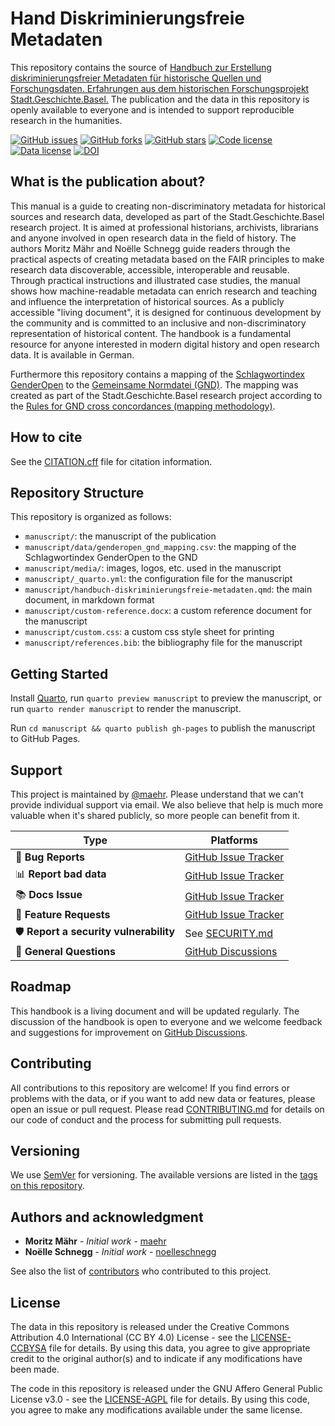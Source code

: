 # Hand Diskriminierungsfreie Metadaten

This repository contains the source of [Handbuch zur Erstellung diskriminierungsfreier Metadaten für historische Quellen und Forschungsdaten. Erfahrungen aus dem historischen Forschungsprojekt Stadt.Geschichte.Basel.](https://maehr.github.io/diskriminierungsfreie-metadaten/) The publication and the data in this repository is openly available to everyone and is intended to support reproducible research in the humanities.

[![GitHub issues](https://img.shields.io/github/issues/maehr/diskriminierungsfreie-metadaten.svg)](https://github.com/maehr/diskriminierungsfreie-metadaten/issues)
[![GitHub forks](https://img.shields.io/github/forks/maehr/diskriminierungsfreie-metadaten.svg)](https://github.com/maehr/diskriminierungsfreie-metadaten/network)
[![GitHub stars](https://img.shields.io/github/stars/maehr/diskriminierungsfreie-metadaten.svg)](https://github.com/maehr/diskriminierungsfreie-metadaten/stargazers)
[![Code license](https://img.shields.io/github/license/maehr/diskriminierungsfreie-metadaten.svg)](https://github.com/maehr/diskriminierungsfreie-metadaten/blob/main/LICENSE-AGPL.md)
[![Data license](https://img.shields.io/github/license/maehr/diskriminierungsfreie-metadaten.svg)](https://github.com/maehr/diskriminierungsfreie-metadaten/blob/main/LICENSE-CCBYSA.md)
[![DOI](https://zenodo.org/badge/DOI/10.5281/zenodo.11124720.svg)](https://doi.org/10.5281/zenodo.11124720)

## What is the publication about?

This manual is a guide to creating non-discriminatory metadata for historical sources and research data, developed as part of the Stadt.Geschichte.Basel research project. It is aimed at professional historians, archivists, librarians and anyone involved in open research data in the field of history. The authors Moritz Mähr and Noëlle Schnegg guide readers through the practical aspects of creating metadata based on the FAIR principles to make research data discoverable, accessible, interoperable and reusable. Through practical instructions and illustrated case studies, the manual shows how machine-readable metadata can enrich research and teaching and influence the interpretation of historical sources. As a publicly accessible "living document", it is designed for continuous development by the community and is committed to an inclusive and non-discriminatory representation of historical content. The handbook is a fundamental resource for anyone interested in modern digital history and open research data. It is available in German.

Furthermore this repository contains a mapping of the [Schlagwortindex GenderOpen](https://opengenderplatform.de/schlagwortindex) to the [Gemeinsame Normdatei (GND)](https://gnd.network/). The mapping was created as part of the Stadt.Geschichte.Basel research project according to the [Rules for GND cross concordances (mapping methodology)](https://wiki.dnb.de/pages/viewpage.action?pageId=263851113).

## How to cite

See the [CITATION.cff](CITATION.cff) file for citation information.

## Repository Structure

This repository is organized as follows:

- `manuscript/`: the manuscript of the publication
- `manuscript/data/genderopen_gnd_mapping.csv`: the mapping of the Schlagwortindex GenderOpen to the GND
- `manuscript/media/`: images, logos, etc. used in the manuscript
- `manuscript/_quarto.yml`: the configuration file for the manuscript
- `manuscript/handbuch-diskriminierungsfreie-metadaten.qmd`: the main document, in markdown format
- `manuscript/custom-reference.docx`: a custom reference document for the manuscript
- `manuscript/custom.css`: a custom css style sheet for printing
- `manuscript/references.bib`: the bibliography file for the manuscript

## Getting Started

Install [Quarto](https://quarto.org), run `quarto preview manuscript` to preview the manuscript, or run `quarto render manuscript` to render the manuscript.

Run `cd manuscript && quarto publish gh-pages` to publish the manuscript to GitHub Pages.

## Support

This project is maintained by [@maehr](https://github.com/maehr). Please understand that we can't provide individual support via email. We also believe that help is much more valuable when it's shared publicly, so more people can benefit from it.

| Type                                   | Platforms                                                                                  |
| -------------------------------------- | ------------------------------------------------------------------------------------------ |
| 🚨 **Bug Reports**                     | [GitHub Issue Tracker](https://github.com/maehr/diskriminierungsfreie-metadaten/issues)    |
| 📊 **Report bad data**                 | [GitHub Issue Tracker](https://github.com/maehr/diskriminierungsfreie-metadaten/issues)    |
| 📚 **Docs Issue**                      | [GitHub Issue Tracker](https://github.com/maehr/diskriminierungsfreie-metadaten/issues)    |
| 🎁 **Feature Requests**                | [GitHub Issue Tracker](https://github.com/maehr/diskriminierungsfreie-metadaten/issues)    |
| 🛡 **Report a security vulnerability** | See [SECURITY.md](SECURITY.md)                                                             |
| 💬 **General Questions**               | [GitHub Discussions](https://github.com/maehr/diskriminierungsfreie-metadaten/discussions) |

## Roadmap

This handbook is a living document and will be updated regularly. The discussion of the handbook is open to everyone and we welcome feedback and suggestions for improvement on [GitHub Discussions](https://github.com/maehr/diskriminierungsfreie-metadaten/discussions).

## Contributing

All contributions to this repository are welcome! If you find errors or problems with the data, or if you want to add new data or features, please open an issue or pull request. Please read [CONTRIBUTING.md](CONTRIBUTING.md) for details on our code of conduct and the process for submitting pull requests.

## Versioning

We use [SemVer](http://semver.org/) for versioning. The available versions are listed in the [tags on this repository](https://github.com/maehr/diskriminierungsfreie-metadaten/tags).

## Authors and acknowledgment

- **Moritz Mähr** - _Initial work_ - [maehr](https://github.com/maehr)
- **Noëlle Schnegg** - _Initial work_ - [noelleschnegg](https://github.com/noelleschnegg)

See also the list of [contributors](https://github.com/maehr/diskriminierungsfreie-metadaten/graphs/contributors) who contributed to this project.

## License

The data in this repository is released under the Creative Commons Attribution 4.0 International (CC BY 4.0) License - see the [LICENSE-CCBYSA](LICENSE-CCBYSA.md) file for details. By using this data, you agree to give appropriate credit to the original author(s) and to indicate if any modifications have been made.

The code in this repository is released under the GNU Affero General Public License v3.0 - see the [LICENSE-AGPL](LICENSE-AGPL.md) file for details. By using this code, you agree to make any modifications available under the same license.
